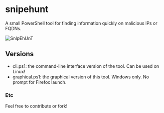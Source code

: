 # snipehunt
A small PowerShell tool for finding information quickly on malicious IPs or FQDNs.

![SnIpEhUnT](https://kek.gg/i/6WQGjy.png)

## Versions
- cli.ps1:          the command-line interface version of the tool. Can be used on Linux!
- graphical.ps1:    the graphical version of this tool. Windows only. No prompt for Firefox launch.

### Etc
Feel free to contribute or fork! 
